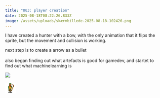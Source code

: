 ```yaml
---
title: "003: player creation"
date: 2025-08-18T08:22:26.833Z
image: /assets/uploads/skærmbillede-2025-08-18-102426.png
---
```

I﻿ have created a hunter with a bow, with the only animation that it flips the sprite, but the movement and collision is working.



n﻿ext step is to create a arrow as a bullet\
\
a﻿lso began finding out what artefacts is good for gamedev, and startet to find out what machinelearning is

![](/assets/uploads/skærmbillede-2025-08-18-102426.png)

![](/assets/uploads/pixel_art_small-export.png)